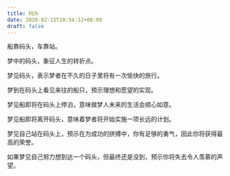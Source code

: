 ```yaml
---
title: 码头
date: 2020-02-15T20:54:12+08:00
draft: false
---
```


船靠码头，车靠站。

梦中的码头，象征人生的转折点。

梦见码头，表示梦者在不久的日子里将有一次愉快的旅行。

梦到在码头上看见来往的船只，预示理想和愿望的实现。

梦见船即将在码头上停泊，意味做梦人未来的生活会顺心如意。

梦见船即将离开码头，意味着梦者将开始实施一项长远的计划。

梦见自己站在码头上，预示在为成功的拼搏中，你有足够的勇气，因此你将获得最高的荣誉。

如果梦见自己努力想到达一个码头，但最终还是没到，预示你将失去令人羡慕的声望。

